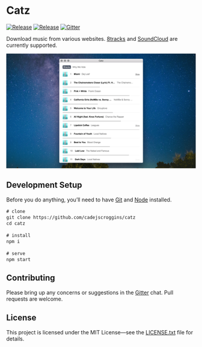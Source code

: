 # Catz
[![Release](https://img.shields.io/badge/website-catz.io-lightgrey.svg)](https://catz.io)
[![Release](https://img.shields.io/github/release/cadejscroggins/catz.svg)](https://github.com/cadejscroggins/catz/releases)
[![Gitter](https://img.shields.io/badge/gitter-join%20chat%20%E2%86%92-brightgreen.svg)](https://gitter.im/cadejscroggins/omgcatz)

Download music from various websites. [8tracks](https://8tracks.com) and [SoundCloud](https://soundcloud.com) are currently supported.

![Sreenshot](SCREENSHOT.png)

## Development Setup

Before you do anything, you&rsquo;ll need to have [Git](https://git-scm.com/) and [Node](https://nodejs.org/en/) installed.

```shell
# clone
git clone https://github.com/cadejscroggins/catz
cd catz

# install
npm i

# serve
npm start
```

## Contributing

Please bring up any concerns or suggestions in the [Gitter](https://gitter.im/cadejscroggins/omgcatz) chat. Pull requests are welcome.

## License

This project is licensed under the MIT License&mdash;see the [LICENSE.txt](LICENSE.txt) file for details.
